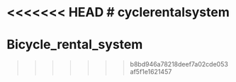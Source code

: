 <<<<<<< HEAD
﻿# cyclerentalsystem
=======
# Bicycle_rental_system
>>>>>>> b8bd946a78218deef7a02cde053af5f1e1621457
